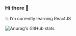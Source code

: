 ### Hi there 👋

💥 I’m currently learning ReactJS

![Anurag's GitHub stats](https://github-readme-stats.vercel.app/api?username=luan11&show_icons=true&theme=dark)
